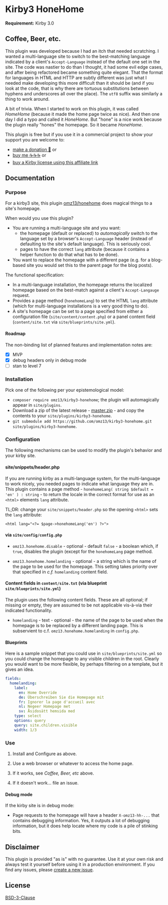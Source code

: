 # Kirby3 HoneHome

**Requirement:** Kirby 3.0

## Coffee, Beer, etc.

This plugin was developed because I had an itch that needed scratching. I wanted a multi-language site to switch to the best-matching language indicated by a client's `Accept-Language` instead of the default one set in the site. The code was nastier to do than I thought, it had some evil edge cases, and after being refactored became something quite elegant. That the format for languages in HTML and HTTP are subtly different was just what I needed make developing this more difficult than it should be (and if you look at the code, that is why there are tortuous substitutions between hyphens and underscores all over the place). The `utf8` suffix was similarly a thing to work around.

A bit of trivia. When I started to work on this plugin, it was called _HomeHome_ (because it made the home page twice as nice). And then one day I did a typo and called it _HoneHome_. But "hone" is a nice work because the plugin really "hones" the homepage. So it became _HoneHome_.

This plugin is free but if you use it in a commercial project to show your support you are welcome to:
- [make a donation 🍻](https://www.paypal.me/omz13/10) or
- [buy me ☕☕☕](https://buymeacoff.ee/omz13) or
- [buy a Kirby license using this affiliate link](https://a.paddle.com/v2/click/1129/36191?link=1170)

## Documentation

### Purpose

For a kirby3 site, this plugin [omz13/honehome](https://github.com/omz13/kirby3-honehome) does magical things to a site's homepage.

When would you use this plugin?

- You are running a multi-language site and you want:
  - the homepage (default or replaced) to _automagically_ switch to the language set by a browser's `Accept-Language` header (instead of defaulting to the site's default language). This is seriously cool.
  - pages to have the correct `lang` attribute (because it contains a helper function to do that what has to be done).
- You want to replace the homepage with a different page (e.g. for a blog-based site you would set this to the parent page for the blog posts).

The functional specification:

- In a multi-language installation, the homepage returns the localized homepage based on the best-match against a client's `Accept-Langauge` request.
- Provides a page method (`honehomeLang`) to set the HTML `lang` attribute (which for multi-language installations is a very good thing to do).
- A site's homepage can be set to a page specified from either a configuration file (`site/content/content.php`) or a panel content field (`content/site.txt` via `site/blueprints/site.yml`).

#### Roadmap

The non-binding list of planned features and implementation notes are:

- [x] MVP
- [x] debug headers only in debug mode
- [ ] stan to level 7

### Installation

Pick one of the following per your epistemological model:

- `composer require omz13/kirby3-honehome`; the plugin will automagically appear in `site/plugins`.
- Download a zip of the latest release - [master.zip](https://github.com/omz13/kirby3-honehome/archive/master.zip) - and copy the contents to your `site/plugins/kirby3-honehome`.
- `git submodule add https://github.com/omz13/kirby3-honehome.git site/plugins/kirby3-honehome`.

### Configuration

The following mechanisms can be used to modify the plugin's behavior and your kirby site.

#### site/snippets/header.php

If you are running kirby as a multi-language system, for the multi-language to work nicely, you needed pages to indicate what language they are in. This plugin contains a page method - `honehomeLang( string $default = 'en' ) : string` - to return the locale in the correct format for use as an `<html>` elements `lang` attribute.

TL;DR: change your `site/snippets/header.php` so the opening `<html>` sets the `lang` attribute:

```
<html lang="<?= $page->honehomeLang('en') ?>">
```

#### via `site/config/config.php`

- `omz13.honehome.disable` - optional - default `false` - a boolean which, if `true`, disables the plugin (except for the `honehomeLang` page method.

- `omz13.honehome.homelanding` - optional - a string which is the name of the page to be used for the homepage. This setting takes priority over that specified in _c.f._ `homelanding` content field.

#### Content fields in `content/site.txt` (via blueprint `site/blueprints/site.yml`)

The plugin uses the following content fields. These are all optional; if missing or empty, they are assumed to be not applicable vis-à-via their indicated functionality.

- `homelanding` - text - optional - the name of the page to be used when the homepage is to be replaced by a different landing page. This is subservient to c.f. `omz13.honehome.homelanding` in `config.php`.

#### Blueprints

Here is a sample snippet that you could use in `site/blueprints/site.yml` so you could change the homepage to any visible children in the root. Clearly you would want to be more flexible, by perhaps filtering on a template, but it gives an idea.

```yaml
fields:
  homelanding:
    label:
      en: Home Override
      de: Überschreiben Sie die Homepage mit
      fr: Ignorer la page d'accueil avec
      nl: Negeer Homepage met
      sv: Åsidosätt hemsida med
    type: select
    options: query
    query: site.children.visible
    width: 1/3

```

### Use

1. Install and Configure as above.

2. Use a web browser or whatever to access the home page.

3. If it works, see _Coffee, Beer, etc_ above.

4. If it doesn't work... file an issue.

#### Debug mode

If the kirby site is in debug mode:

- Page requests to the homepage will have a header `X-omz13-hh-...` that contains debugging information. Yes, it outputs a lot of debugging information, but it does help locate where my code is a pile of stinking bits.

## Disclaimer

This plugin is provided "as is" with no guarantee. Use it at your own risk and always test it yourself before using it in a production environment. If you find any issues, please [create a new issue](https://github.com/omz13/kirby3-wellknown/issues/new).

## License

[BSD-3-Clause](https://opensource.org/licenses/BSD-3-Clause)
